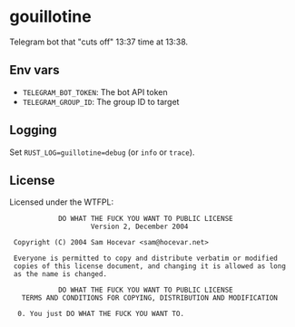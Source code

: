 # gouillotine

Telegram bot that "cuts off" 13:37 time at 13:38.

## Env vars

- `TELEGRAM_BOT_TOKEN`: The bot API token
- `TELEGRAM_GROUP_ID`: The group ID to target

## Logging

Set `RUST_LOG=guillotine=debug` (or `info` or `trace`).

## License

Licensed under the WTFPL:

```
            DO WHAT THE FUCK YOU WANT TO PUBLIC LICENSE
                    Version 2, December 2004

 Copyright (C) 2004 Sam Hocevar <sam@hocevar.net>

 Everyone is permitted to copy and distribute verbatim or modified
 copies of this license document, and changing it is allowed as long
 as the name is changed.

            DO WHAT THE FUCK YOU WANT TO PUBLIC LICENSE
   TERMS AND CONDITIONS FOR COPYING, DISTRIBUTION AND MODIFICATION

  0. You just DO WHAT THE FUCK YOU WANT TO.
```

